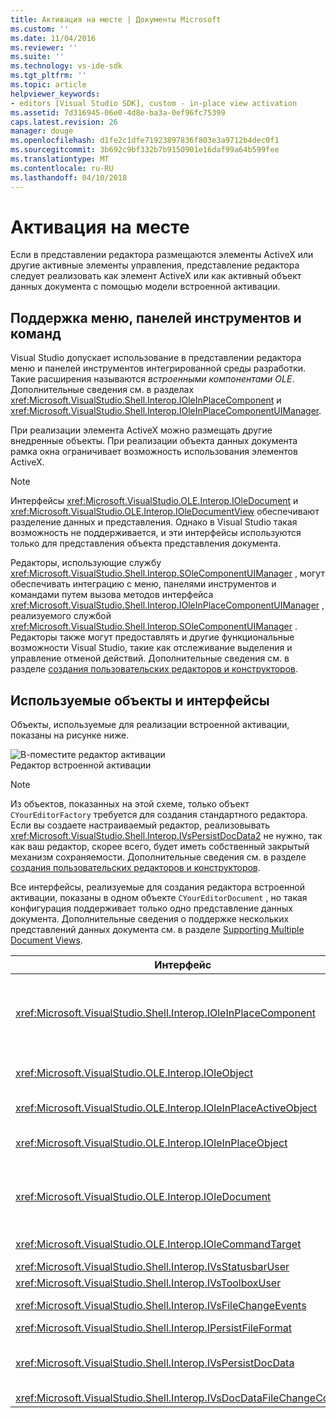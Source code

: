 ```yaml
---
title: Активация на месте | Документы Microsoft
ms.custom: ''
ms.date: 11/04/2016
ms.reviewer: ''
ms.suite: ''
ms.technology: vs-ide-sdk
ms.tgt_pltfrm: ''
ms.topic: article
helpviewer_keywords:
- editors [Visual Studio SDK], custom - in-place view activation
ms.assetid: 7d316945-06e0-4d8e-ba3a-0ef96fc75399
caps.latest.revision: 26
manager: douge
ms.openlocfilehash: d1fe2c1dfe71923897836f803e3a9712b4dec0f1
ms.sourcegitcommit: 3b692c9bf332b7b9150901e16daf99a64b599fee
ms.translationtype: MT
ms.contentlocale: ru-RU
ms.lasthandoff: 04/10/2018
---
```

# <a name="in-place-activation"></a>Активация на месте
Если в представлении редактора размещаются элементы ActiveX или другие активные элементы управления, представление редактора следует реализовать как элемент ActiveX или как активный объект данных документа с помощью модели встроенной активации.  
  
## <a name="support-for-menus-toolbars-and-commands"></a>Поддержка меню, панелей инструментов и команд  
 Visual Studio допускает использование в представлении редактора меню и панелей инструментов интегрированной среды разработки. Такие расширения называются *встроенными компонентами OLE*. Дополнительные сведения см. в разделах <xref:Microsoft.VisualStudio.Shell.Interop.IOleInPlaceComponent> и <xref:Microsoft.VisualStudio.Shell.Interop.IOleInPlaceComponentUIManager>.  
  
 При реализации элемента ActiveX можно размещать другие внедренные объекты. При реализации объекта данных документа рамка окна ограничивает возможность использования элементов ActiveX.  
  
> [!NOTE]
>  Интерфейсы <xref:Microsoft.VisualStudio.OLE.Interop.IOleDocument> и <xref:Microsoft.VisualStudio.OLE.Interop.IOleDocumentView> обеспечивают разделение данных и представления. Однако в Visual Studio такая возможность не поддерживается, и эти интерфейсы используются только для представления объекта представления документа.  
  
 Редакторы, использующие службу <xref:Microsoft.VisualStudio.Shell.Interop.SOleComponentUIManager> , могут обеспечивать интеграцию с меню, панелями инструментов и командами путем вызова методов интерфейса <xref:Microsoft.VisualStudio.Shell.Interop.IOleInPlaceComponentUIManager> , реализуемого службой <xref:Microsoft.VisualStudio.Shell.Interop.SOleComponentUIManager> . Редакторы также могут предоставлять и другие функциональные возможности Visual Studio, такие как отслеживание выделения и управление отменой действий. Дополнительные сведения см. в разделе [создания пользовательских редакторов и конструкторов](../extensibility/creating-custom-editors-and-designers.md).  
  
## <a name="objects-and-interfaces-used"></a>Используемые объекты и интерфейсы  
 Объекты, используемые для реализации встроенной активации, показаны на рисунке ниже.  
  
 ![В&#45;поместите редактор активации](../extensibility/media/vsinplaceactivationeditor.gif "vsInPlaceActivationEditor")  
Редактор встроенной активации  
  
> [!NOTE]
>  Из объектов, показанных на этой схеме, только объект `CYourEditorFactory` требуется для создания стандартного редактора. Если вы создаете настраиваемый редактор, реализовывать <xref:Microsoft.VisualStudio.Shell.Interop.IVsPersistDocData2> не нужно, так как ваш редактор, скорее всего, будет иметь собственный закрытый механизм сохраняемости. Дополнительные сведения см. в разделе [создания пользовательских редакторов и конструкторов](../extensibility/creating-custom-editors-and-designers.md).  
  
 Все интерфейсы, реализуемые для создания редактора встроенной активации, показаны в одном объекте `CYourEditorDocument` , но такая конфигурация поддерживает только одно представление данных документа. Дополнительные сведения о поддержке нескольких представлений данных документа см. в разделе [Supporting Multiple Document Views](../extensibility/supporting-multiple-document-views.md).  
  
|Интерфейс|Тип объекта|Использовать|  
|---------------|--------------------|---------|  
|<xref:Microsoft.VisualStudio.Shell.Interop.IOleInPlaceComponent>|Просмотр|Позволяет встроенным объектам VSPackage работать как полностью интегрированным компонентам интегрированной среды разработки с помощью службы <xref:Microsoft.VisualStudio.Shell.Interop.SOleComponentUIManager> . Эта служба интегрирует меню, панели инструментов и команды объекта в интегрированную среду разработки и отправляет уведомления об изменениях состояния.|  
|<xref:Microsoft.VisualStudio.OLE.Interop.IOleObject>|Просмотр|Основное средство, с помощью которого внедренный объект предоставляет основные функциональные возможности своему контейнеру и взаимодействует с ним.|  
|<xref:Microsoft.VisualStudio.OLE.Interop.IOleInPlaceActiveObject>|Просмотр|Управляет активацией и деактивацией встроенных объектов и определяет, какая часть встроенного объекта должна быть видимой.|  
|<xref:Microsoft.VisualStudio.OLE.Interop.IOleInPlaceObject>|Просмотр|Предоставляет прямой канал связи между встроенным объектом, внешней рамкой окна связанного приложения и окном документа в приложении, которое содержит внедренный объект.|  
|<xref:Microsoft.VisualStudio.OLE.Interop.IOleDocument>|Просмотр|Реализует объект ActiveX. Обратите внимание, что методы <xref:Microsoft.VisualStudio.OLE.Interop.IOleDocument> и <xref:Microsoft.VisualStudio.OLE.Interop.IOleDocumentView> , которые разделяют данные документа и представление, не используются в интегрированной среде разработки.|  
|<xref:Microsoft.VisualStudio.OLE.Interop.IOleCommandTarget>|Представление и данные|Позволяет объекту данных документа, объекту представления документа или им обоим принимать участие в обработке команд.|  
|<xref:Microsoft.VisualStudio.Shell.Interop.IVsStatusbarUser>|Просмотр|Обеспечивает обновление строки состояния.|  
|<xref:Microsoft.VisualStudio.Shell.Interop.IVsToolboxUser>|Просмотр|Обеспечивает добавление элементов на панель элементов.|  
|<xref:Microsoft.VisualStudio.Shell.Interop.IVsFileChangeEvents>|Данные|Отправляет уведомления об изменениях в редактируемом файле. (Этот интерфейс является необязательным.)|  
|<xref:Microsoft.VisualStudio.Shell.Interop.IPersistFileFormat>|Данные|Используется для включения функции "Сохранить как" для типа файлов.|  
|<xref:Microsoft.VisualStudio.Shell.Interop.IVsPersistDocData>|Данные|Обеспечивает сохраняемость документа. Чтобы файлы, доступные только для чтения, обозначались значком с изображением замка, вызовите <xref:Microsoft.VisualStudio.Shell.Interop.IVsPersistDocData2.SetDocDataReadOnly%2A> .|  
|<xref:Microsoft.VisualStudio.Shell.Interop.IVsDocDataFileChangeControl>|Данные|Определяет, следует ли игнорировать изменения в данных документа.|